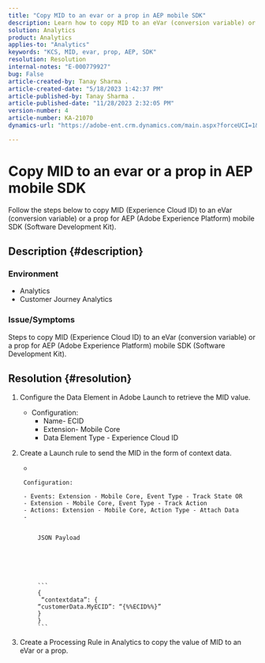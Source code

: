 ```yaml
---
title: "Copy MID to an evar or a prop in AEP mobile SDK"
description: Learn how to copy MID to an eVar (conversion variable) or a prop for AEP mobile SDK.
solution: Analytics
product: Analytics
applies-to: "Analytics"
keywords: "KCS, MID, evar, prop, AEP, SDK"
resolution: Resolution
internal-notes: "E-000779927"
bug: False
article-created-by: Tanay Sharma .
article-created-date: "5/18/2023 1:42:37 PM"
article-published-by: Tanay Sharma .
article-published-date: "11/28/2023 2:32:05 PM"
version-number: 4
article-number: KA-21070
dynamics-url: "https://adobe-ent.crm.dynamics.com/main.aspx?forceUCI=1&pagetype=entityrecord&etn=knowledgearticle&id=71e4a2d3-81f5-ed11-8848-6045bd006268"

---
```

# Copy MID to an evar or a prop in AEP mobile SDK


Follow the steps below to copy MID (Experience Cloud ID) to an eVar (conversion variable) or a prop for AEP (Adobe Experience Platform) mobile SDK (Software Development Kit).

## Description {#description}


### Environment

- Analytics
- Customer Journey Analytics


### Issue/Symptoms

Steps to copy MID (Experience Cloud ID) to an eVar (conversion variable) or a prop for AEP (Adobe Experience Platform) mobile SDK (Software Development Kit).


## Resolution {#resolution}


1. Configure the Data Element in Adobe Launch to retrieve the MID value.
    - Configuration:
        - Name- ECID
        - Extension- Mobile Core
        - Data Element Type - Experience Cloud ID
2. Create a Launch rule to send the MID in the form of context data.

    - 

    
        Configuration:

        - Events: Extension - Mobile Core, Event Type - Track State OR
        - Extension - Mobile Core, Event Type - Track Action
        - Actions: Extension - Mobile Core, Action Type - Attach Data
        - 

        
            JSON Payload

        

            


            ```
            {
             “contextdata”: {
            “customerData.MyECID”: “{%%ECID%%}”
            }
            }
            ```



        

            
3. Create a Processing Rule in Analytics to copy the value of MID to an eVar or a prop.

